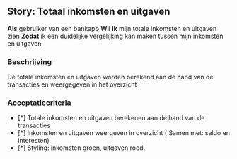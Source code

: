 ## Story: Totaal inkomsten en uitgaven

**Als** gebruiker van een bankapp
**Wil ik** mijn totale inkomsten en uitgaven zien
**Zodat** ik een duidelijke vergelijking kan maken tussen mijn inkomsten en uitgaven

### Beschrijving

De totale inkomsten en uitgaven worden berekend aan de hand van de transacties en weergegeven in het overzicht

### Acceptatiecriteria

- [*] Totale inkomsten en uitgaven berekenen aan de hand van de transacties
- [*] Inkomsten en uitgaven weergeven in overzicht ( Samen met: saldo en interesten)
- [*] Styling: inkomsten groen, uitgaven rood.
